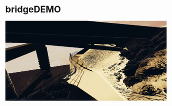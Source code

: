 # bridgeDEMO

![alt text](https://github.com/celyk/bridgeDEMO/blob/master/bridgeDEMO/image.jpg?raw=true)
